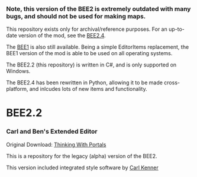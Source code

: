 ### Note, this version of the BEE2 is extremely outdated with many bugs, and should not be used for making maps.

This repository exists only for archival/reference purposes. For an up-to-date version of the mod, see the [BEE2.4](https://github.com/BEEmod/BEE2.4).

The [BEE1](https://github.com/BEEmod/BEEMOD) is also still available. Being a simple EditorItems replacement, the BEE1 version of the mod is able to be used on all operating systems.

The BEE2.2 (this repository) is written in C#, and is only supported on Windows. 

The BEE2.4 has been rewritten in Python, allowing it to be made cross-platform, and inlcudes lots of new items and functionality.


# BEE2.2

### Carl and Ben's Extended Editor

Original Download: [Thinking With Portals](https://www.thinking.withportals.com/view-download/?id=2781)

This is a repository for the legacy (alpha) version of the BEE2.

This version included integrated style software by [Carl Kenner](https://github.com/CarlKenner)
